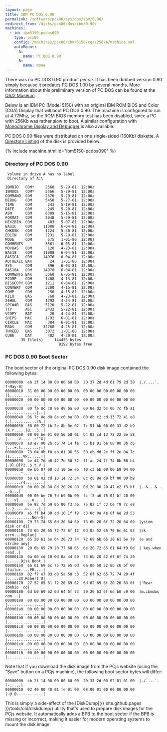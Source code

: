 ```yaml
---
layout: page
title: IBM PC DOS 0.90
permalink: /software/pcx86/sys/dos/ibm/0.90/
redirect_from: /disks/pcx86/dos/ibm/0.90/
machines:
  - id: ibm5150-pcdos090
    type: pcx86
    config: /machines/pcx86/ibm/5150/cga/256kb/machine.xml
    autoMount:
      A:
        name: PC DOS 0.90
      B:
        name: None
---
```


There was no PC DOS 0.90 product *per se*.  It has been dubbed version 0.90 simply because it predates
[PC DOS 1.00](../1.00/) by several months.  More information about this preliminary version of PC DOS can
be found at the [OS/2 Museum](http://www.os2museum.com/wp/pc-dos-1-0-but-not-quite/).

Below is an IBM PC (Model 5150) with an original IBM ROM BIOS and Color (CGA) Display that will boot PC DOS 0.90.
The machine is configured to run at 4.77Mhz, so the ROM BIOS memory test has been disabled, since a PC with 256Kb
was rather slow to boot.  A similar configuration with [Monochrome Display and Debugger](debugger/) is also available.

PC DOS 0.90 files were distributed on one single-sided (160Kb) diskette.  A [Directory Listing](#directory-of-pc-dos-090)
of the disk is provided below.

{% include machine.html id="ibm5150-pcdos090" %}

### Directory of PC DOS 0.90

     Volume in drive A has no label
     Directory of A:\

    IBMBIO   COM*     2560   5-29-81  12:00a
    IBMDOS   COM*     5566   5-29-81  12:00a
    COMMAND  COM      2576   5-29-81  12:00a
    DEBUG    COM      5450   5-27-81  12:00a
    TIME     COM       243   5-19-81  12:00a
    DATE     COM       245   5-20-81  12:00a
    ASM      COM      6389   5-15-81  12:00a
    FORMAT   COM      2048   5-29-81  12:00a
    HEX2BIN  COM       483   5-07-81  12:00a
    BASIC    COM     11008   6-04-81  12:00a
    CHKDSK   COM      1224   5-30-81  12:00a
    EDLIN    COM      2231   5-29-81  12:00a
    MODE     COM       675   1-01-80  12:00a
    COMMENTS          3561   6-05-81  12:00a
    MOVBAS   COM       128   4-23-81  12:00a
    BAS18    COM     11008   6-04-81  12:00a
    BASICA   COM     14976   6-04-81  12:00a
    AUTOEXEC BAK        24   1-01-80  12:00a
    SYS      COM       896   6-03-81  12:00a
    BAS18A   COM     14976   6-04-81  12:00a
    COMMENTS BAK      3560   6-05-81  12:00a
    FCOMP    COM      1408   4-13-81  12:00a
    DISKCOPY COM      1211   6-04-81  12:00a
    CONVERT  COM      3200   4-15-81  12:00a
    COMP     COM       256   4-15-81  12:00a
    KILO     BAS       768   4-23-81  12:00a
    20HAL    COM      1792   4-24-81  12:00a
    SPCWAR   BAS      5120   5-22-81  12:00a
    TTY      ASC      2432   5-22-81  12:00a
    VCOPY    BAT        26   4-24-81  12:00a
    SHIPS    MAC      1792   6-01-81  12:00a
    CIRCLE   MAC       384   6-01-81  12:00a
    RBAS     COM     32768   4-25-81  12:00a
    THREED   BAS      3072   1-01-80  12:00a
    CUBE     DAT       402   4-30-81  12:00a
           35 file(s)     144458 bytes
                            8192 bytes free

### PC DOS 0.90 Boot Sector

The boot sector of the original PC DOS 0.90 disk image contained the following bytes:

	00000000  eb 2f 14 00 00 00 60 00  20 37 2d 4d 61 79 2d 38  |./....`. 7-May-8|
	00000010  31 00 00 00 00 00 00 00  00 00 00 00 00 00 00 00  |1...............|
	00000020  00 00 00 00 00 00 00 00  00 00 00 00 00 00 00 00  |................|
	00000030  00 fa 8c c8 8e d8 ba 00  00 8e d2 bc 00 7c fb a1  |.............|..|
	00000040  06 7c 8e d8 8e c0 ba 00  00 8b c2 cd 13 72 41 e8  |.|...........rA.|
	00000050  58 00 72 fb 2e 8b 0e 02  7c 51 bb 00 00 33 d2 b9  |X.r.....|Q...3..|
	00000060  08 00 be 01 00 56 b0 01  b4 02 cd 13 72 22 5e 58  |.....V......r"^X|
	00000070  e8 e7 00 2b c6 74 14 fe  c5 b1 01 be 08 00 3b c6  |...+.t........;.|
	00000080  73 04 8b f0 eb 01 96 56  50 eb dd 2e ff 2e 04 7c  |s......VP......||
	00000090  be 44 7d b8 42 7d 50 32  ff ac 24 7f 74 0b 56 b4  |.D}.B}P2..$.t.V.|
	000000a0  0e bb 07 00 cd 10 5e eb  f0 c3 bb 00 00 b9 04 00  |......^.........|
	000000b0  b8 01 02 cd 13 1e 72 34  8c c8 8e d8 bf 00 00 b9  |......r4........|
	000000c0  0b 00 26 80 0d 20 26 80  8d 20 00 20 47 e2 f3 bf  |..&.. &.. . G...|
	000000d0  00 00 be 76 7d b9 0b 00  fc f3 a6 75 0f bf 20 00  |...v}......u.. .|
	000000e0  be 82 7d b9 0b 00 f3 a6  75 02 1f c3 be f9 7c e8  |..}.....u.....|.|
	000000f0  a5 ff b4 00 cd 16 1f f9  c3 0d 0a 4e 6f 6e 2d 53  |...........Non-S|
	00000100  79 73 74 65 6d 20 64 69  73 6b 20 6f 72 20 64 69  |ystem disk or di|
	00000110  73 6b 20 65 72 72 6f f2  0d 0a 52 65 70 6c 61 63  |sk erro...Replac|
	00000120  65 20 61 6e 64 20 73 74  72 69 6b 65 20 61 6e 79  |e and strike any|
	00000130  20 6b 65 79 20 77 68 65  6e 20 72 65 61 64 f9 0d  | key when read..|
	00000140  0a 00 cd 18 0d 0a 44 69  73 6b 20 42 6f 6f 74 20  |......Disk Boot |
	00000150  66 61 69 6c 75 72 e5 0d  0a 00 50 52 8b c6 bf 00  |failur....PR....|
	00000160  02 f7 e7 03 d8 5a 58 c3  52 6f 62 65 72 74 20 4f  |.....ZX.Robert O|
	00000170  27 52 65 61 72 20 69 62  6d 62 69 6f 20 20 63 6f  |'Rear ibmbio  co|
	00000180  6d b0 69 62 6d 64 6f 73  20 20 63 6f 6d b0 c9 00  |m.ibmdos  com...|
	00000190  00 00 00 00 00 00 00 00  00 00 00 00 00 00 00 00  |................|
	000001a0  00 00 00 00 00 00 00 00  00 00 00 00 00 00 00 00  |................|
	000001b0  00 00 00 00 00 00 00 00  00 00 00 00 00 00 00 00  |................|
	000001c0  00 00 00 00 00 00 00 00  00 00 00 00 00 00 00 00  |................|
	000001d0  00 00 00 00 00 00 00 00  00 00 00 00 00 00 00 00  |................|
	000001e0  00 00 00 00 00 00 00 00  00 00 00 00 00 00 00 00  |................|
	000001f0  00 00 00 00 00 00 00 00  00 00 00 00 00 00 00 00  |................|

Note that if you download the disk image from the PCjs website (using the "Save" button on a PCjs machine),
the following boot sector bytes will differ:

	00000000  eb 2f 14 00 00 00 60 00  20 37 2d 00 02 01 01 00  |./....`. 7-.....|
	00000010  02 40 00 40 01 fe 01 00  08 00 01 00 00 00 00 00  |.@.@............|

This is simply a side-effect of the [DiskDump]({{ site.github.pages }}/tools/old/diskdump/) utility that's used to prepare disk images for the
PCjs website.  It automatically adds a BPB to the boot sector if the BPB is missing or incorrect, making it easier for
modern operating systems to mount the disk image.
